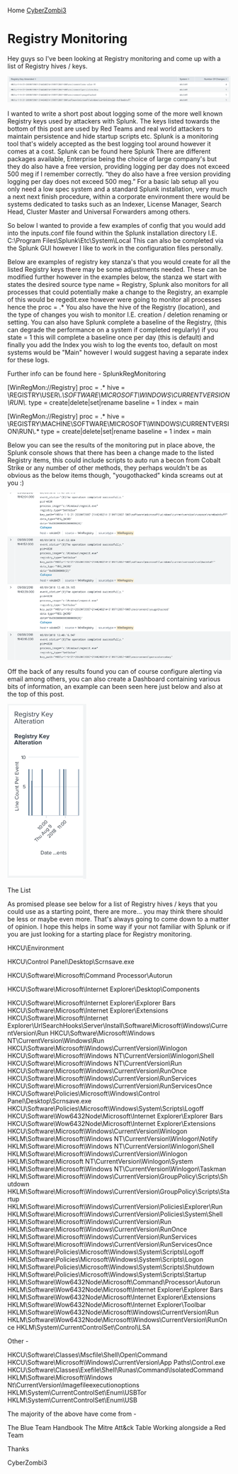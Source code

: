 Home [CyberZombi3](https://cyberzombi3.github.io/CyberZombi3.co.uk/)

# Registry Monitoring 

Hey guys so I've been looking at Registry monitoring and come up with a list of Registry hives / keys.

![Image](https://github.com/CyberZombi3/CyberZombi3.co.uk/blob/master/RegMonitoring/Images/RegKeyMonitoring2.png?raw=true)

I wanted to write a short post about logging some of the more well known Registry keys used by attackers with Splunk. The keys listed towards the bottom of this post are used by Red Teams and real world attackers to maintain persistence and hide startup scripts etc. Splunk is a monitoring tool that's widely accepted as the best logging tool around however it comes at a cost. Splunk can be found here Splunk There are different packages available, Enterprise being the choice of large company's but they do also have a free version, providing logging per day does not exceed 500 meg if I remember correctly.
“they do also have a free version providing logging per day does not exceed 500 meg.”
For a basic lab setup all you only need a low spec system and a standard Splunk installation, very much a next next finish procedure, within a corporate environment there would be systems dedicated to tasks such as an Indexer, License Manager, Search Head, Cluster Master and Universal Forwarders among others.

So below I wanted to provide a few examples of config that you would add into the inputs.conf file found within the Splunk installation directory I.E. C:\Program Files\Splunk\Etc\System\Local This can also be completed via the Splunk GUI however I like to work in the configuration files personally.

Below are examples of registry key stanza's that you would create for all the listed Registry keys there may be some adjustments needed. These can be modified further however in the examples below, the stanza we start with states the desired source type name = Registry, Splunk also monitors for all processes that could potentially make a change to the Registry, an example of this would be regedit.exe however were going to monitor all processes hence the proc = .* You also have the hive of the Registry (location), and the type of changes you wish to monitor I.E. creation / deletion renaming or setting.
You can also have Splunk complete a baseline of the Registry, (this can degrade the performance on a system if completed regularly) if you state = 1 this will complete a baseline once per day (this is default) and finally you add the Index you wish to log the events too, default on most systems would be "Main" however I would suggest having a separate index for these logs.

Further info can be found here - SplunkRegMonitoring

[WinRegMon://Registry] proc = .* hive = \\REGISTRY\\USER\\.*\\SOFTWARE\\MICROSOFT\\WINDOWS\\CURRENTVERSION\\RUN\\.* type = create|delete|set|rename baseline = 1 index = main

[WinRegMon://Registry] proc = .* hive = \\REGISTRY\\MACHINE\\SOFTWARE\\MICROSOFT\\WINDOWS\\CURRENTVERSION\\RUN\\.* type = create|delete|set|rename baseline = 1 index = main

Below you can see the results of the monitoring put in place above, the Splunk console shows that there has been a change made to the listed Registry items, this could include scripts to auto run a becon from Cobalt Strike or any number of other methods, they perhaps wouldn't be as obvious as the below items though, "yougothacked" kinda screams out at you :)

![Image](https://github.com/CyberZombi3/CyberZombi3.co.uk/blob/master/RegMonitoring/Images/RegKeyMonitoring.png?raw=true)

Off the back of any results found you can of course configure alerting via email among others, you can also create a Dashboard containing various bits of information, an example can been seen here just below and also at the top of this post.

![Image](https://github.com/CyberZombi3/CyberZombi3.co.uk/blob/master/RegMonitoring/Images/RegKeyMonitoring3.png?raw=true)

The List

As promised please see below for a list of Registry hives / keys that you could use as a starting point, there are more... you may think there should be less or maybe even more. That's always going to come down to a matter of opinion. I hope this helps in some way if your not familiar with Splunk or if you are just looking for a starting place for Registry monitoring.

HKCU\Environment

HKCU\Control Panel\Desktop\Scrnsave.exe

HKCU\Software\Microsoft\Command Processor\Autorun

HKCU\Software\Microsoft\Internet Explorer\Desktop\Components

HKCU\Software\Microsoft\Internet Explorer\Explorer Bars
HKCU\Software\Microsoft\Internet Explorer\Extensions
HKCU\Software\Microsoft\Internet Explorer\UrlSearchHooks\Server\Install\Software\Microsoft\Windows\CurrentVersion\Run
HKCU\Software\Microsoft\Windows NT\CurrentVersion\Windows\Run
HKCU\Software\Microsoft\Windows\CurrentVersion\Winlogon
HKCU\Software\Microsoft\Windows NT\CurrentVersion\Winlogon\Shell
HKCU\Software\Microsoft\Windows NT\CurrentVersion\Run
HKCU\Software\Microsoft\Windows\CurrentVersion\RunOnce
HKCU\Software\Microsoft\Windows\CurrentVersion\RunServices
HKCU\Software\Microsoft\Windows\CurrentVersion\RunServicesOnce
HKCU\Software\Policies\Microsoft\Windows\Control Panel\Desktop\Scrnsave.exe
HKCU\Software\Policies\Microsoft\Windows\System\Scripts\Logoff
HKCU\Software\Wow6432Node\Microsoft\Internet Explorer\Explorer Bars
HKCU\Software\Wow6432Node\Microsoft\Internet Explorer\Extensions
HKCU\Software\Microsoft\Windows\CurrentVersion\Winlogon
HKLM\Software\Microsoft\Windows NT\CurrentVersion\Winlogon\Notify
HKLM\Software\Microsoft\Windows NT\CurrentVersion\Winlogon\Shell
HKLM\Software\Microsoft\Windows\CurrentVersion\Winlogon
HKLM\Software\Microsoft NT\CurrentVersion\Winlogon\System
HKLM\Software\Microsoft\Windows NT\CurrentVersion\Winlogon\Taskman
HKLM\Software\Microsoft\Windows\CurrentVersion\GroupPolicy\Scripts\Shutdown
HKLM\Software\Microsoft\Windows\CurrentVersion\GroupPolicy\Scripts\Startup
HKLM\Software\Microsoft\Windows\CurrentVersion\Policies\Explorer\Run
HKLM\Software\Microsoft\Windows\CurrentVersion\Policies\System\Shell
HKLM\Software\Microsoft\Windows\CurrentVersion\Run
HKLM\Software\Microsoft\Windows\CurrentVersion\RunOnce
HKLM\Software\Microsoft\Windows\CurrentVersion\RunServices
HKLM\Software\Microsoft\Windows\CurrentVersion\RunServicesOnce
HKLM\Software\Policies\Microsoft\Windows\System\Scripts\Logoff
HKLM\Software\Policies\Microsoft\Windows\System\Scripts\Logon
HKLM\Software\Policies\Microsoft\Windows\System\Scripts\Shutdown
HKLM\Software\Policies\Microsoft\Windows\System\Scripts\Startup
HKLM\Software\Wow6432Node\Microsoft\Command\Processor\Autorun
HKLM\Software\Wow6432Node\Microsoft\Internet Explorer\Explorer Bars
HKLM\Software\Wow6432Node\Microsoft\Internet Explorer\Extensions
HKLM\Software\Wow6432Node\Microsoft\Internet Explorer\Toolbar
HKLM\Software\Wow6432Node\Microsoft\Windows\CurrentVersion\Run
HKLM\Software\Wow6432Node\Microsoft\Windows\CurrentVersion\RunOnce
HKLM\System\CurrentControlSet\Control\LSA

Other -

HKCU\Software\Classes\Mscfile\Shell\Open\Command
HKCU\Software\Microsoft\Windows\CurrentVersion\App Paths\Control.exe
HKCU\Software\Classes\Exefile\Shell\Runas\Command\IsolatedCommand
HKLM\Software\Microsoft\Windows Nt\CurrentVersion\Imagefileexecutionoptions
HKLM\System\CurrentControlSet\Enum\USBTor
HKLM\System\CurrentControlSet\Enum\USB

The majority of the above have come from -

The Blue Team Handbook
The Mitre Att&ck Table
Working alongside a Red Team

Thanks

CyberZombi3
